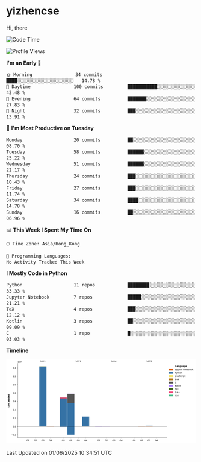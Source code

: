 # yizhencse


Hi, there

<!--START_SECTION:waka-->
![Code Time](http://img.shields.io/badge/Code%20Time-4%20mins-blue)

![Profile Views](http://img.shields.io/badge/Profile%20Views-159-blue)

**I'm an Early 🐤** 

```text
🌞 Morning                34 commits          ████░░░░░░░░░░░░░░░░░░░░░   14.78 % 
🌆 Daytime                100 commits         ███████████░░░░░░░░░░░░░░   43.48 % 
🌃 Evening                64 commits          ███████░░░░░░░░░░░░░░░░░░   27.83 % 
🌙 Night                  32 commits          ███░░░░░░░░░░░░░░░░░░░░░░   13.91 % 
```
📅 **I'm Most Productive on Tuesday** 

```text
Monday                   20 commits          ██░░░░░░░░░░░░░░░░░░░░░░░   08.70 % 
Tuesday                  58 commits          ██████░░░░░░░░░░░░░░░░░░░   25.22 % 
Wednesday                51 commits          ██████░░░░░░░░░░░░░░░░░░░   22.17 % 
Thursday                 24 commits          ███░░░░░░░░░░░░░░░░░░░░░░   10.43 % 
Friday                   27 commits          ███░░░░░░░░░░░░░░░░░░░░░░   11.74 % 
Saturday                 34 commits          ████░░░░░░░░░░░░░░░░░░░░░   14.78 % 
Sunday                   16 commits          ██░░░░░░░░░░░░░░░░░░░░░░░   06.96 % 
```


📊 **This Week I Spent My Time On** 

```text
🕑︎ Time Zone: Asia/Hong_Kong

💬 Programming Languages: 
No Activity Tracked This Week
```

**I Mostly Code in Python** 

```text
Python                   11 repos            ████████░░░░░░░░░░░░░░░░░   33.33 % 
Jupyter Notebook         7 repos             █████░░░░░░░░░░░░░░░░░░░░   21.21 % 
TeX                      4 repos             ███░░░░░░░░░░░░░░░░░░░░░░   12.12 % 
Kotlin                   3 repos             ██░░░░░░░░░░░░░░░░░░░░░░░   09.09 % 
C                        1 repo              █░░░░░░░░░░░░░░░░░░░░░░░░   03.03 % 
```



**Timeline**

![Lines of Code chart](https://raw.githubusercontent.com/yizhencse/yizhencse/main/assets/bar_graph.png)


 Last Updated on 01/06/2025 10:34:51 UTC
<!--END_SECTION:waka-->

